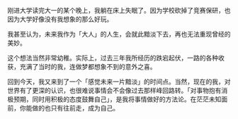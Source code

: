 刚进大学读完大一的某个晚上，我躺在床上失眠了。因为学校砍掉了竞赛保研，也因为大学好像没有我想象的那么好玩。

我甚至认为，未来我作为「大人」的人生，会就此黯淡下去，再也无法重现曾经的美妙。

这个想法当然非常幼稚。实际上，过去三年我所经历的跌宕起伏，一路的各种收获，充满了当时的我，连做梦都想象不到的意外之喜。

回到今天，我又来到了一个「感觉未来一片黯淡」的时间点。当然，现在的我，对世界有了更深的认识，也很难说事情会不会像过去那样峰回路转。「对事物抱有消极预期，同时用积极的态度鼓舞自己」，是我将事情做好的方法论。在茫茫未知面前，你能做的也只有往前走，成为自己。